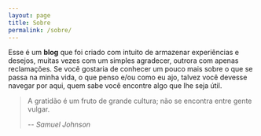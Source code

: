 ```yaml
---
layout: page
title: Sobre
permalink: /sobre/
---
```


Esse é um **blog** que foi criado com intuito de armazenar experiências e desejos, muitas vezes com um simples agradecer, outrora com apenas reclamações.
Se você gostaria de conhecer um pouco mais sobre o que se passa na minha vida, o que penso e/ou como eu ajo, talvez você devesse navegar por aqui, quem sabe você encontre algo que lhe seja útil.

> A gratidão é um fruto de grande cultura; não se encontra entre gente vulgar.
>
> -- <cite>Samuel Johnson</cite>
